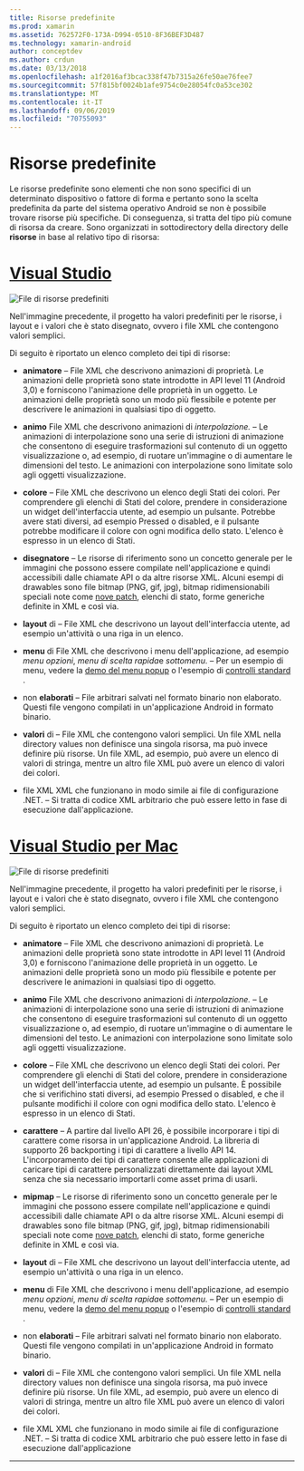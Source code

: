 ```yaml
---
title: Risorse predefinite
ms.prod: xamarin
ms.assetid: 762572F0-173A-D994-0510-8F36BEF3D487
ms.technology: xamarin-android
author: conceptdev
ms.author: crdun
ms.date: 03/13/2018
ms.openlocfilehash: a1f2016af3bcac338f47b7315a26fe50ae76fee7
ms.sourcegitcommit: 57f815bf0024b1afe9754c0e28054fc0a53ce302
ms.translationtype: MT
ms.contentlocale: it-IT
ms.lasthandoff: 09/06/2019
ms.locfileid: "70755093"
---
```

# <a name="default-resources"></a>Risorse predefinite

Le risorse predefinite sono elementi che non sono specifici di un determinato dispositivo o fattore di forma e pertanto sono la scelta predefinita da parte del sistema operativo Android se non è possibile trovare risorse più specifiche. Di conseguenza, si tratta del tipo più comune di risorsa da creare. Sono organizzati in sottodirectory della directory delle **risorse** in base al relativo tipo di risorsa:

# <a name="visual-studiotabwindows"></a>[Visual Studio](#tab/windows)

![File di risorse predefiniti](default-resources-images/01-resource-files-vs.png)

Nell'immagine precedente, il progetto ha valori predefiniti per le risorse, i layout e i valori che è stato disegnato, ovvero i file XML che contengono valori semplici.

Di seguito è riportato un elenco completo dei tipi di risorse:

- **animatore** &ndash; File XML che descrivono animazioni di proprietà.
   Le animazioni delle proprietà sono state introdotte in API level 11 (Android 3,0) e forniscono l'animazione delle proprietà in un oggetto. Le animazioni delle proprietà sono un modo più flessibile e potente per descrivere le animazioni in qualsiasi tipo di oggetto.

- **animo** File XML che descrivono animazioni di *interpolazione.* &ndash; Le animazioni di interpolazione sono una serie di istruzioni di animazione che consentono di eseguire trasformazioni sul contenuto di un oggetto visualizzazione o, ad esempio, di ruotare un'immagine o di aumentare le dimensioni del testo. Le animazioni con interpolazione sono limitate solo agli oggetti visualizzazione.

- **colore** &ndash; File XML che descrivono un elenco degli Stati dei colori. Per comprendere gli elenchi di Stati del colore, prendere in considerazione un widget dell'interfaccia utente, ad esempio un pulsante.
   Potrebbe avere stati diversi, ad esempio Pressed o disabled, e il pulsante potrebbe modificare il colore con ogni modifica dello stato. L'elenco è espresso in un elenco di Stati.

- **disegnatore** &ndash; Le risorse di riferimento sono un concetto generale per le immagini che possono essere compilate nell'applicazione e quindi accessibili dalle chiamate API o da altre risorse XML.
   Alcuni esempi di drawables sono file bitmap (PNG, gif, jpg), bitmap ridimensionabili speciali note come [nove patch](https://developer.android.com/guide/topics/graphics/2d-graphics.html#nine-patch), elenchi di stato, forme generiche definite in XML e così via.

- **layout** di &ndash; File XML che descrivono un layout dell'interfaccia utente, ad esempio un'attività o una riga in un elenco.

- **menu** di File XML che descrivono i menu dell'applicazione, ad esempio *menu opzioni*, *menu di scelta rapida*e *sottomenu.* &ndash; Per un esempio di menu, vedere la [demo del menu popup](https://docs.microsoft.com/samples/xamarin/monodroid-samples/popupmenudemo) o l'esempio di [controlli standard](https://docs.microsoft.com/samples/xamarin/mobile-samples/standardcontrols/) .

- non **elaborati** &ndash; File arbitrari salvati nel formato binario non elaborato. Questi file vengono compilati in un'applicazione Android in formato binario.

- **valori** di &ndash; File XML che contengono valori semplici. Un file XML nella directory values non definisce una singola risorsa, ma può invece definire più risorse. Un file XML, ad esempio, può avere un elenco di valori di stringa, mentre un altro file XML può avere un elenco di valori dei colori.

- file XML XML che funzionano in modo simile ai file di configurazione .NET. &ndash; Si tratta di codice XML arbitrario che può essere letto in fase di esecuzione dall'applicazione.

# <a name="visual-studio-for-mactabmacos"></a>[Visual Studio per Mac](#tab/macos)

![File di risorse predefiniti](default-resources-images/01-resource-files-xs.png)

Nell'immagine precedente, il progetto ha valori predefiniti per le risorse, i layout e i valori che è stato disegnato, ovvero i file XML che contengono valori semplici.

Di seguito è riportato un elenco completo dei tipi di risorse:

- **animatore** &ndash; File XML che descrivono animazioni di proprietà.
   Le animazioni delle proprietà sono state introdotte in API level 11 (Android 3,0) e forniscono l'animazione delle proprietà in un oggetto. Le animazioni delle proprietà sono un modo più flessibile e potente per descrivere le animazioni in qualsiasi tipo di oggetto.

- **animo** File XML che descrivono animazioni di *interpolazione.* &ndash; Le animazioni di interpolazione sono una serie di istruzioni di animazione che consentono di eseguire trasformazioni sul contenuto di un oggetto visualizzazione o, ad esempio, di ruotare un'immagine o di aumentare le dimensioni del testo. Le animazioni con interpolazione sono limitate solo agli oggetti visualizzazione.

- **colore** &ndash; File XML che descrivono un elenco degli Stati dei colori. Per comprendere gli elenchi di Stati del colore, prendere in considerazione un widget dell'interfaccia utente, ad esempio un pulsante.
   È possibile che si verifichino stati diversi, ad esempio Pressed o disabled, e che il pulsante modifichi il colore con ogni modifica dello stato. L'elenco è espresso in un elenco di Stati.

- **carattere** &ndash; A partire dal livello API 26, è possibile incorporare i tipi di carattere come risorsa in un'applicazione Android. La libreria di supporto 26 backporting i tipi di carattere a livello API 14. L'incorporamento dei tipi di carattere consente alle applicazioni di caricare tipi di carattere personalizzati direttamente dai layout XML senza che sia necessario importarli come asset prima di usarli.

- **mipmap** &ndash; Le risorse di riferimento sono un concetto generale per le immagini che possono essere compilate nell'applicazione e quindi accessibili dalle chiamate API o da altre risorse XML.
   Alcuni esempi di drawables sono file bitmap (PNG, gif, jpg), bitmap ridimensionabili speciali note come [nove patch](https://developer.android.com/guide/topics/graphics/2d-graphics.html#nine-patch), elenchi di stato, forme generiche definite in XML e così via.

- **layout** di &ndash; File XML che descrivono un layout dell'interfaccia utente, ad esempio un'attività o una riga in un elenco.

- **menu** di File XML che descrivono i menu dell'applicazione, ad esempio *menu opzioni*, *menu di scelta rapida*e *sottomenu.* &ndash; Per un esempio di menu, vedere la [demo del menu popup](https://docs.microsoft.com/samples/xamarin/monodroid-samples/popupmenudemo) o l'esempio di [controlli standard](https://docs.microsoft.com/samples/xamarin/mobile-samples/standardcontrols/) .

- non **elaborati** &ndash; File arbitrari salvati nel formato binario non elaborato. Questi file vengono compilati in un'applicazione Android in formato binario.

- **valori** di &ndash; File XML che contengono valori semplici. Un file XML nella directory values non definisce una singola risorsa, ma può invece definire più risorse. Un file XML, ad esempio, può avere un elenco di valori di stringa, mentre un altro file XML può avere un elenco di valori dei colori.

- file XML XML che funzionano in modo simile ai file di configurazione .NET. &ndash; Si tratta di codice XML arbitrario che può essere letto in fase di esecuzione dall'applicazione

-----

